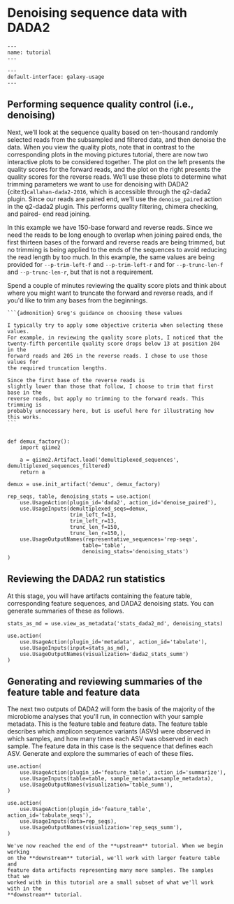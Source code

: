 # Denoising sequence data with DADA2

```{usage-scope}
---
name: tutorial
---
```

```{usage-selector}
---
default-interface: galaxy-usage
---
```

## Performing sequence quality control (i.e., denoising)
Next, we’ll look at the sequence quality based on ten-thousand randomly selected reads from 
the subsampled and filtered data, and then denoise the data. When you view the quality plots, 
note that in contrast to the corresponding plots in the moving pictures tutorial, 
there are now two interactive plots to be considered together. 
The plot on the left presents the quality scores for the forward reads, and the plot on the right presents 
the quality scores for the reverse reads. We’ll use these plots to determine what trimming parameters we want to use 
for denoising with DADA2 {cite:t}`callahan-dada2-2016`, which is accessible through the q2-dada2
plugin. Since our reads are paired end, we'll use the `denoise_paired` action in the
q2-dada2 plugin. This performs quality filtering, chimera checking, and paired-
end read joining.

In this example we have 150-base forward and reverse reads. 
Since we need the reads to be long enough to overlap when joining paired ends, 
the first thirteen bases of the forward and reverse reads are being trimmed, 
but no trimming is being applied to the ends of the sequences to avoid reducing the read length by too much. 
In this example, the same values are being provided for `--p-trim-left-f` and `--p-trim-left-r` 
and for `--p-trunc-len-f` and `--p-trunc-len-r`, but that is not a requirement.


Spend a couple of minutes reviewing the quality score plots and think about
where you might want to truncate the forward and reverse reads, and if you'd
like to trim any bases from the beginnings.

````{margin}
```{admonition} Greg's guidance on choosing these values

I typically try to apply some objective criteria when selecting these values.
For example, in reviewing the quality score plots, I noticed that the
twenty-fifth percentile quality score drops below 13 at position 204 in the
forward reads and 205 in the reverse reads. I chose to use those values for
the required truncation lengths.

Since the first base of the reverse reads is
slightly lower than those that follow, I choose to trim that first base in the
reverse reads, but apply no trimming to the forward reads. This trimming is
probably unnecessary here, but is useful here for illustrating how this works.
```
````

```{usage}

def demux_factory():
    import qiime2

    a = qiime2.Artifact.load('demultiplexed_sequences', demultiplexed_sequences_filtered)
    return a

demux = use.init_artifact('demux', demux_factory)

rep_seqs, table, denoising_stats = use.action(
    use.UsageAction(plugin_id='dada2', action_id='denoise_paired'),
    use.UsageInputs(demultiplexed_seqs=demux,
                    trim_left_f=13, 
                    trim_left_r=13, 
                    trunc_len_f=150,
                    trunc_len_r=150,),
    use.UsageOutputNames(representative_sequences='rep-seqs',
                        table='table',
                        denoising_stats='denoising_stats')
)
```

## Reviewing the DADA2 run statistics

At this stage, you will have artifacts containing the feature table, 
corresponding feature sequences, and DADA2 denoising stats. 
You can generate summaries of these as follows.

```{usage}
stats_as_md = use.view_as_metadata('stats_dada2_md', denoising_stats)

use.action(
    use.UsageAction(plugin_id='metadata', action_id='tabulate'),
    use.UsageInputs(input=stats_as_md),
    use.UsageOutputNames(visualization='dada2_stats_summ')
)
```

## Generating and reviewing summaries of the feature table and feature data

The next two outputs of DADA2 will form the basis of the majority of the
microbiome analyses that you'll run, in connection with your sample metadata.
This is the feature table and feature data. The feature table describes which
amplicon sequence variants (ASVs) were observed in which samples, and how many
times each ASV was observed in each sample. The feature data in this case is
the sequence that defines each ASV. Generate and explore the summaries of
each of these files.

```{usage}
use.action(
    use.UsageAction(plugin_id='feature_table', action_id='summarize'),
    use.UsageInputs(table=table, sample_metadata=sample_metadata),
    use.UsageOutputNames(visualization='table_summ'),
)

use.action(
    use.UsageAction(plugin_id='feature_table', action_id='tabulate_seqs'),
    use.UsageInputs(data=rep_seqs),
    use.UsageOutputNames(visualization='rep_seqs_summ'),
)
```

```{note}
We've now reached the end of the **upstream** tutorial. When we begin working
on the **downstream** tutorial, we'll work with larger feature table and
feature data artifacts representing many more samples. The samples that we
worked with in this tutorial are a small subset of what we'll work with in the
**downstream** tutorial.
```
